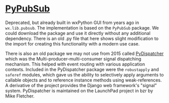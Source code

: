 # [PyPubSub](https://dzone.com/articles/tutorial-on-wxpython-4-and-pubsub)

Deprecated, but already built in wxPython GUI from years ago in `wx.lib.pubsub`. The implementation is based on the `PyPubSub` package. We could download the package and use it directly without any additional dependency. There is an old .py file that here shows slight modification to the import for creating this functionality with a modern use case.

There is also an old package we may not use from 2015 called [PyDispatcher](https://pypi.org/project/PyDispatcher/) which was the Multi-producer-multi-consumer signal dispatching mechanism. This helped with event routing with various application contexts. Included in the PyDispatcher package were the `robustapply` and `saferef` modules, which gave us the ability to selectively apply arguments to callable objects and to reference instance methods using weak-references. A derivative of the project provides the Django web framework's "signal" system. PyDispatcher is maintained on the LaunchPad project in bzr by Mike Fletcher.


